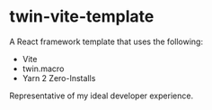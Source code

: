 # twin-vite-template

A React framework template that uses the following:

- Vite
- twin.macro
- Yarn 2 Zero-Installs

Representative of my ideal developer experience.
